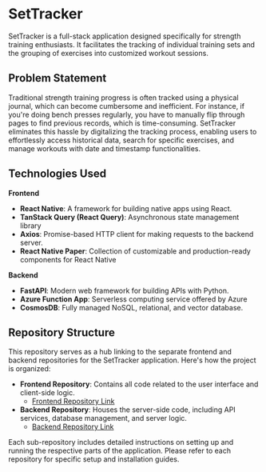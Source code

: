 
# SetTracker

SetTracker is a full-stack application designed specifically for strength training enthusiasts. It facilitates the tracking of individual training sets and the grouping of exercises into customized workout sessions.

## Problem Statement
Traditional strength training progress is often tracked using a physical journal, which can become cumbersome and inefficient. For instance, if you're doing bench presses regularly, you have to manually flip through pages to find previous records, which is time-consuming. SetTracker eliminates this hassle by digitalizing the tracking process, enabling users to effortlessly access historical data, search for specific exercises, and manage workouts with date and timestamp functionalities.

## Technologies Used
**Frontend**
- **React Native**: A framework for building native apps using React.
- **TanStack Query (React Query)**: Asynchronous state management library
- **Axios**: Promise-based HTTP client for making requests to the backend server.
- **React Native Paper**: Collection of customizable and production-ready components for React Native

**Backend**
- **FastAPI**: Modern web framework for building APIs with Python.
- **Azure Function App**: Serverless computing service offered by Azure
- **CosmosDB**: Fully managed NoSQL, relational, and vector database.

## Repository Structure

This repository serves as a hub linking to the separate frontend and backend repositories for the SetTracker application. Here's how the project is organized:

- **Frontend Repository**: Contains all code related to the user interface and client-side logic.
  - [Frontend Repository Link](https://github.com/shanehowe/WorkoutTracker-ReactNative)
- **Backend Repository**: Houses the server-side code, including API services, database management, and server logic.
  - [Backend Repository Link](https://github.com/shanehowe/SetTracker-Backend)

Each sub-repository includes detailed instructions on setting up and running the respective parts of the application. Please refer to each repository for specific setup and installation guides.
